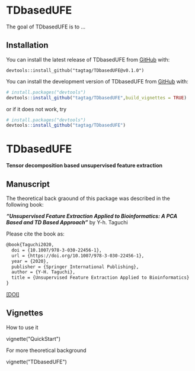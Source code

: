 
<!-- README.md is generated from README.Rmd. Please edit that file -->

# TDbasedUFE

<!-- badges: start -->
<!-- badges: end -->

The goal of TDbasedUFE is to …

## Installation

You can install the latest release of TDbasedUFE from
[GitHub](https://github.com/) with:

```{r}
devtools::install_github("tagtag/TDbasedUFE@v0.1.0")
```

You can install the development version of TDbasedUFE from
[GitHub](https://github.com/) with:

``` r
# install.packages("devtools")
devtools::install_github("tagtag/TDbasedUFE",build_vignettes = TRUE)
```

or if it does not work, try 

``` r
# install.packages("devtools")
devtools::install_github("tagtag/TDbasedUFE")
```

# TDbasedUFE

**Tensor decomposition based unsupervised feature extraction**

## Manuscript

The theoretical back graound of this package was described in the
following book:

***“Unsupervised Feature Extraction Applied to Bioinformatics: A PCA
Based and TD Based Approach”*** by Y-h. Taguchi

Please cite the book as:

``` latex
@book{Taguchi2020,
  doi = {10.1007/978-3-030-22456-1},
  url = {https://doi.org/10.1007/978-3-030-22456-1},
  year = {2020},
  publisher = {Springer International Publishing},
  author = {Y-H. Taguchi},
  title = {Unsupervised Feature Extraction Applied to Bioinformatics}
}
```

[\[DOI\]](https://doi.org/10.1007/978-3-030-22456-1)

## Vignettes

How to use it 

vignette("QuickStart")

For more theoretical background

vignette("TDbasedUFE")

